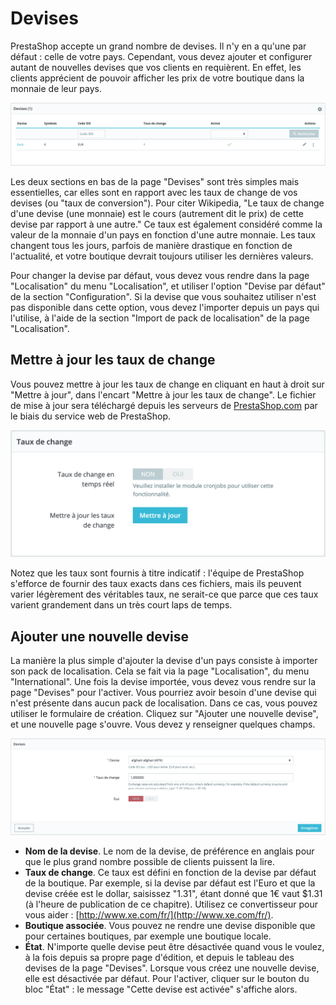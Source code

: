 # Devises

PrestaShop accepte un grand nombre de devises. Il n'y en a qu'une par défaut : celle de votre pays. Cependant, vous devez ajouter et configurer autant de nouvelles devises que vos clients en requièrent. En effet, les clients apprécient de pouvoir afficher les prix de votre boutique dans la monnaie de leur pays.

![](../../../../.gitbook/assets/64225450.png)

Les deux sections en bas de la page "Devises" sont très simples mais essentielles, car elles sont en rapport avec les taux de change de vos devises \(ou "taux de conversion"\). Pour citer Wikipedia, "Le taux de change d'une devise \(une monnaie\) est le cours \(autrement dit le prix\) de cette devise par rapport à une autre." Ce taux est également considéré comme la valeur de la monnaie d'un pays en fonction d'une autre monnaie. Les taux changent tous les jours, parfois de manière drastique en fonction de l'actualité, et votre boutique devrait toujours utiliser les dernières valeurs.

Pour changer la devise par défaut, vous devez vous rendre dans la page "Localisation" du menu "Localisation", et utiliser l'option "Devise par défaut" de la section "Configuration". Si la devise que vous souhaitez utiliser n'est pas disponible dans cette option, vous devez l'importer depuis un pays qui l'utilise, à l'aide de la section "Import de pack de localisation" de la page "Localisation".

## Mettre à jour les taux de change <a id="Devises-Mettre&#xE0;jourlestauxdechange"></a>

Vous pouvez mettre à jour les taux de change en cliquant en haut à droit sur "Mettre à jour", dans l'encart "Mettre à jour les taux de change". Le fichier de mise à jour sera téléchargé depuis les serveurs de [PrestaShop.com](http://prestashop.com/) par le biais du service web de PrestaShop.

![](../../../../.gitbook/assets/64225451.png)

Notez que les taux sont fournis à titre indicatif : l'équipe de PrestaShop s'efforce de fournir des taux exacts dans ces fichiers, mais ils peuvent varier légèrement des véritables taux, ne serait-ce que parce que ces taux varient grandement dans un très court laps de temps.

## Ajouter une nouvelle devise <a id="Devises-Ajouterunenouvelledevise"></a>

La manière la plus simple d'ajouter la devise d'un pays consiste à importer son pack de localisation. Cela se fait via la page "Localisation", du menu "International". Une fois la devise importée, vous devez vous rendre sur la page "Devises" pour l'activer. Vous pourriez avoir besoin d'une devise qui n'est présente dans aucun pack de localisation. Dans ce cas, vous pouvez utiliser le formulaire de création. Cliquez sur "Ajouter une nouvelle devise", et une nouvelle page s'ouvre. Vous devez y renseigner quelques champs.

![](../../../../.gitbook/assets/64225452.png)

* **Nom de la devise**. Le nom de la devise, de préférence en anglais pour que le plus grand nombre possible de clients puissent la lire.
* **Taux de change**. Ce taux est défini en fonction de la devise par défaut de la boutique. Par exemple, si la devise par défaut est l'Euro et que la devise créée est le dollar, saisissez "1.31", étant donné que 1€ vaut $1.31 \(à l'heure de publication de ce chapitre\). Utilisez ce convertisseur pour vous aider : [http://www.xe.com/fr/](http://www.xe.com/fr/).
* **Boutique associée**. Vous pouvez ne rendre une devise disponible que pour certaines boutiques, par exemple une boutique locale.
* **État**. N'importe quelle devise peut être désactivée quand vous le voulez, à la fois depuis sa propre page d'édition, et depuis le tableau des devises de la page "Devises". Lorsque vous créez une nouvelle devise, elle est désactivée par défaut. Pour l'activer, cliquer sur le bouton du bloc "État" : le message "Cette devise est activée" s'affiche alors.

